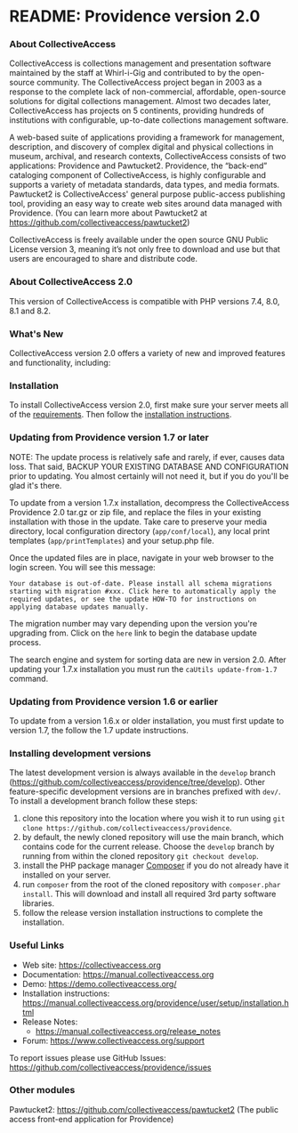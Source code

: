 # README: Providence version 2.0

### About CollectiveAccess

CollectiveAccess is collections management and presentation software maintained by the staff at Whirl-i-Gig and contributed to by the open-source community. The CollectiveAccess project began in 2003 as a response to the complete lack of non-commercial, affordable, open-source solutions for digital collections management. Almost two decades later, CollectiveAccess has projects on 5 continents, providing hundreds of institutions with configurable, up-to-date collections management software.

A web-based suite of applications providing a framework for management, description, and discovery of complex digital and physical collections in museum, archival, and research contexts, CollectiveAccess consists of two applications: Providence and Pawtucket2. Providence, the “back-end” cataloging component of CollectiveAccess, is highly configurable and supports a variety of metadata standards, data types, and media formats. Pawtucket2 is CollectiveAccess' general purpose public-access publishing tool, providing an easy way to create web sites around data managed with Providence. (You can learn more about Pawtucket2 at https://github.com/collectiveaccess/pawtucket2)

CollectiveAccess is freely available under the open source GNU Public License version 3, meaning it’s not only free to download and use but that users are encouraged to share and distribute code.

### About CollectiveAccess 2.0

This version of CollectiveAccess is compatible with PHP versions 7.4, 8.0, 8.1 and 8.2. 

### What's New

CollectiveAccess version 2.0 offers a variety of new and improved features and functionality, including: 

### Installation

To install CollectiveAccess version 2.0, first make sure your server meets all of the [requirements](https://manual.collectiveaccess.org/providence/user/setup/systemReq.html). Then follow the [installation instructions](https://manual.collectiveaccess.org/providence/user/setup/installation.html). 

### Updating from Providence version 1.7 or later

NOTE: The update process is relatively safe and rarely, if ever, causes data loss. That said, BACKUP YOUR EXISTING DATABASE AND CONFIGURATION prior to updating. You almost certainly will not need it, but if you do you'll be glad it's there.

To update from a version 1.7.x installation, decompress the CollectiveAccess Providence 2.0 tar.gz or zip file, and replace the files in your existing installation with those in the update. Take care to preserve your media directory, local configuration directory (`app/conf/local`), any local print templates (`app/printTemplates`) and your setup.php file.

Once the updated files are in place, navigate in your web browser to the login screen. You will see this message:

```
Your database is out-of-date. Please install all schema migrations starting with migration #xxx. Click here to automatically apply the required updates, or see the update HOW-TO for instructions on applying database updates manually.
```
 
The migration number may vary depending upon the version you're upgrading from. Click on the `here` link to begin the database update process. 

The search engine and system for sorting data are new in version 2.0. After updating your 1.7.x installation you must run the ```caUtils update-from-1.7``` command.


### Updating from Providence version 1.6 or earlier

To update from a version 1.6.x or older installation, you must first update to version 1.7, the follow the 1.7 update instructions.

### Installing development versions

The latest development version is always available in the `develop` branch (https://github.com/collectiveaccess/providence/tree/develop). Other feature-specific development versions are in branches prefixed with `dev/`. To install a development branch follow these steps:

1. clone this repository into the location where you wish it to run using `git clone https://github.com/collectiveaccess/providence`.
2. by default, the newly cloned repository will use the main branch, which contains code for the current release. Choose the `develop` branch by running from within the cloned repository `git checkout develop`.
3. install the PHP package manager [Composer](https://getcomposer.org) if you do not already have it installed on your server.
4. run `composer` from the root of the cloned repository with `composer.phar install`. This will download and install all required 3rd party software libraries. 
5. follow the release version installation instructions to complete the installation.

### Useful Links

* Web site: https://collectiveaccess.org
* Documentation: https://manual.collectiveaccess.org
* Demo: https://demo.collectiveaccess.org/
* Installation instructions: https://manual.collectiveaccess.org/providence/user/setup/installation.html
* Release Notes:  
  * https://manual.collectiveaccess.org/release_notes
* Forum: https://www.collectiveaccess.org/support

To report issues please use GitHub Issues: https://github.com/collectiveaccess/providence/issues 

### Other modules

Pawtucket2: https://github.com/collectiveaccess/pawtucket2 (The public access front-end application for Providence)
